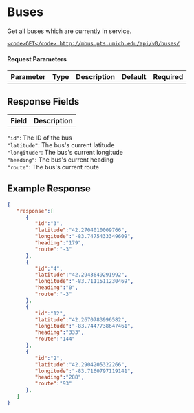 # Buses

Get all buses which are currently in service.

[`<code>GET</code> http://mbus.pts.umich.edu/api/v0/buses/`](http://mbus.pts.umich.edu/api/v0/buses/)

#### Request Parameters

<table>
<th>Parameter</th>
<th>Type</th>
<th>Description</th>
<th>Default</th>
<th>Required</th>
</table>

## Response Fields

<table>
<th>Field</th>
<th>Description</th>
</table>

`"id"`: The ID of the bus  
`"latitude"`: The bus's current latitude  
`"longitude"`: The bus's current longitude  
`"heading"`: The bus's current heading  
`"route"`: The bus's current route

## Example Response

```json
{
   "response":[
      {
         "id":"3",
         "latitude":"42.2704010009766",
         "longitude":"-83.7475433349609",
         "heading":"179",
         "route":"-3"
      },
      {
         "id":"4",
         "latitude":"42.2943649291992",
         "longitude":"-83.7111511230469",
         "heading":"0",
         "route":"-3"
      },
      {
         "id":"12",
         "latitude":"42.2670783996582",
         "longitude":"-83.7447738647461",
         "heading":"333",
         "route":"144"
      },
      {
         "id":"2",
         "latitude":"42.2904205322266",
         "longitude":"-83.7160797119141",
         "heading":"288",
         "route":"93"
      },
   ]
}
```
